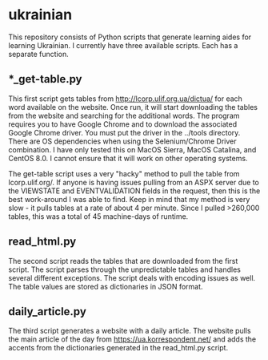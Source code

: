 # ukrainian
This repository consists of Python scripts that generate learning aides for learning Ukrainian. I currently have three available scripts. Each has a separate function.
## *_get-table.py
This first script gets tables from http://lcorp.ulif.org.ua/dictua/ for each word available on the website. Once run, it will start downloading the tables from the website and searching for the additional words. The program requires you to have Google Chrome and to download the associated Google Chrome driver. You must put the driver in the ../tools directory. There are OS dependencies when using the Selenium/Chrome Driver combination. I have only tested this on MacOS Sierra, MacOS Catalina, and CentOS 8.0. I cannot ensure that it will work on other operating systems.

The get-table script uses a very "hacky" method to pull the table from lcorp.ulif.org/. If anyone is having issues pulling from an ASPX server due to the VIEWSTATE and EVENTVALIDATION fields in the request, then this is the best work-around I was able to find. Keep in mind that my method is very slow - it pulls tables at a rate of about 4 per minute. Since I pulled >260,000 tables, this was a total of 45 machine-days of runtime.
## read_html.py
The second script reads the tables that are downloaded from the first script. The script parses through the unpredictable tables and handles several different exceptions. The script deals with encoding issues as well. The table values are stored as dictionaries in JSON format.
## daily_article.py
The third script generates a website with a daily article. The website pulls the main article of the day from https://ua.korrespondent.net/ and adds the accents from the dictionaries generated in the read_html.py script.
